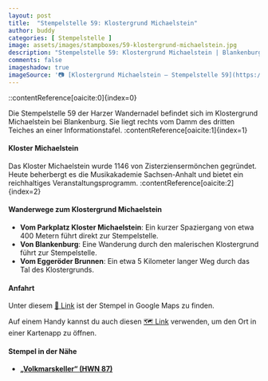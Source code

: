 ```yaml
---
layout: post
title:  "Stempelstelle 59: Klostergrund Michaelstein"
author: buddy
categories: [ Stempelstelle ]
image: assets/images/stampboxes/59-klostergrund-michaelstein.jpg
description: "Stempelstelle 59: Klostergrund Michaelstein | Blankenburg"
comments: false
imageshadow: true
imageSource: '📷 [Klostergrund Michaelstein – Stempelstelle 59](https://www.harzer-wander-gui.de/harzer-wandernadel/059-klostergrund-michaelstein/) von Harzer*Wander*GuiDE unter Lizenz [CC BY-SA 4.0](https://creativecommons.org/licenses/by-sa/4.0)'
---
```



::contentReference[oaicite:0]{index=0}


Die Stempelstelle 59 der Harzer Wandernadel befindet sich im Klostergrund Michaelstein bei Blankenburg. Sie liegt rechts vom Damm des dritten Teiches an einer Informationstafel. :contentReference[oaicite:1]{index=1}

#### Kloster Michaelstein

Das Kloster Michaelstein wurde 1146 von Zisterziensermönchen gegründet. Heute beherbergt es die Musikakademie Sachsen-Anhalt und bietet ein reichhaltiges Veranstaltungsprogramm. :contentReference[oaicite:2]{index=2}

#### Wanderwege zum Klostergrund Michaelstein

- **Vom Parkplatz Kloster Michaelstein**: Ein kurzer Spaziergang von etwa 400 Metern führt direkt zur Stempelstelle.
- **Von Blankenburg**: Eine Wanderung durch den malerischen Klostergrund führt zur Stempelstelle.
- **Vom Eggeröder Brunnen**: Ein etwa 5 Kilometer langer Weg durch das Tal des Klostergrunds.

#### Anfahrt

Unter diesem [📍 Link](https://www.google.com/maps/dir/?api=1&origin=&destination=51.80498%2C%2010.90977) ist der Stempel in Google Maps zu finden.

<div class="android-only">
  Auf einem Handy kannst du auch diesen 
  <a href="geo:51.80498,10.90977">🗺️ Link</a> 
  verwenden, um den Ort in einer Kartenapp zu öffnen.
  <p></p>
</div>

#### Stempel in der Nähe

- [**„Volkmarskeller“ (HWN 87)**](/stempelstelle-87-volkmarskeller)
